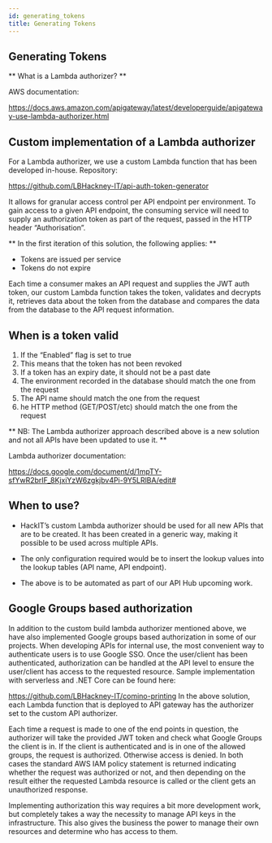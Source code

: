 ```yaml
---
id: generating_tokens
title: Generating Tokens
---
```

## Generating Tokens

** What is a Lambda authorizer? **

  AWS documentation:


https://docs.aws.amazon.com/apigateway/latest/developerguide/apigateway-use-lambda-authorizer.html

## Custom implementation of a Lambda authorizer

For a Lambda authorizer, we use a  custom Lambda function that has been developed in-house. Repository:

https://github.com/LBHackney-IT/api-auth-token-generator

It allows for granular access control per API endpoint per environment. To gain access to a given API endpoint, the consuming service will need to supply an authorization token as part of the request, passed in the HTTP header “Authorisation”.

** In the first iteration of this solution, the following applies: **

- Tokens are issued per service
- Tokens do not expire

Each time a consumer makes an API request and supplies the JWT auth token, our custom Lambda function takes the token, validates and decrypts it, retrieves data about the token from the database and compares the data from the database to the API request information.

## When is a token valid

1. If the “Enabled” flag is set to true
2. This means that the token has not been revoked
3. If a token has an expiry date, it should not be a past date
4. The environment recorded in the database should match the one from the request
5. The API name should match the one from the request
6. he HTTP method (GET/POST/etc) should match the one from the request

** NB: The Lambda authorizer approach described above is a new solution and not all APIs have been updated to use it. **

Lambda authorizer documentation:

https://docs.google.com/document/d/1mpTY-sfYwR2brIF_8KjxiYzW6zgkjbv4Pi-9Y5LRlBA/edit#

## When to use?

- HackIT’s custom Lambda authorizer should be used for all new APIs that are to be created. It has been created in a generic way, making it possible to be used across multiple APIs.

- The only configuration required would be to insert the lookup values into the lookup tables (API name, API endpoint).

- The above is to be automated as part of our API Hub upcoming work.

## Google Groups based authorization

In addition to the custom build lambda authorizer mentioned above, we have also implemented Google groups based authorization in some of our projects.
When developing APIs for internal use, the most convenient way to authenticate users is to use Google SSO. Once the user/client has been authenticated, authorization can be handled at the API level to ensure the user/client has access to the requested resource.
Sample implementation with serverless and .NET Core can be found here:

https://github.com/LBHackney-IT/comino-printing
In the above solution, each Lambda function that is deployed to API gateway has the authorizer set to the custom API authorizer.

Each time a request is made to one of the end points in question, the authorizer will take the provided JWT token and check what Google Groups the client is in. If the client is authenticated and is in one of the allowed groups, the request is authorized. Otherwise access is denied. In both cases the standard AWS IAM policy statement is returned indicating whether the request was authorized or not, and then depending on the result either the requested Lambda resource is called or the client gets an unauthorized response.

Implementing authorization this way requires a bit more development work, but completely takes a way the necessity to manage API keys in the infrastructure. This also gives the business the power to manage their own resources and determine who has access to them.

